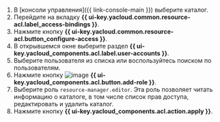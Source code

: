 1. В [консоли управления]({{ link-console-main }}) выберите каталог.
1. Перейдите на вкладку **{{ ui-key.yacloud.common.resource-acl.label_access-bindings }}**.
1. Нажмите кнопку **{{ ui-key.yacloud.common.resource-acl.button_configure-access }}**.
1. В открывшемся окне выберите раздел **{{ ui-key.yacloud_components.acl.label.user-accounts }}**.
1. Выберите пользователя из списка или воспользуйтесь поиском по пользователям.
1. Нажмите кнопку ![image](../../_assets/console-icons/plus.svg) **{{ ui-key.yacloud_components.acl.button.add-role }}**.
1. Выберите роль `resource-manager.editor`. Эта роль позволяет читать информацию о каталоге, в том числе список прав доступа, редактировать и удалить каталог.
1. Нажмите кнопку **{{ ui-key.yacloud_components.acl.action.apply }}**.